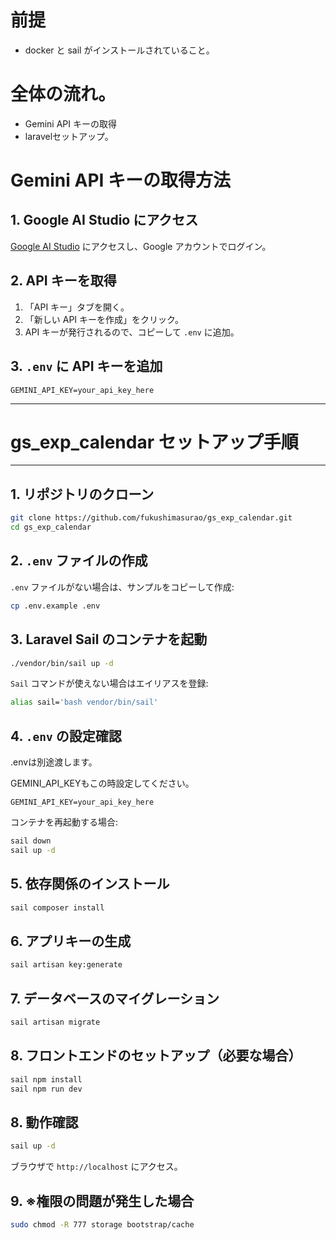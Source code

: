 # 前提

- docker と sail がインストールされていること。

# 全体の流れ。

- Gemini API キーの取得
- laravelセットアップ。

# Gemini API キーの取得方法

## 1. Google AI Studio にアクセス
[Google AI Studio](https://aistudio.google.com/) にアクセスし、Google アカウントでログイン。

## 2. API キーを取得
1. 「API キー」タブを開く。
2. 「新しい API キーを作成」をクリック。
3. API キーが発行されるので、コピーして `.env` に追加。

## 3. `.env` に API キーを追加
```env
GEMINI_API_KEY=your_api_key_here
```

---

# gs_exp_calendar セットアップ手順

---

## 1. リポジトリのクローン
```sh
git clone https://github.com/fukushimasurao/gs_exp_calendar.git
cd gs_exp_calendar
```

## 2. `.env` ファイルの作成
`.env` ファイルがない場合は、サンプルをコピーして作成:
```sh
cp .env.example .env
```

## 3. Laravel Sail のコンテナを起動
```sh
./vendor/bin/sail up -d
```

`Sail` コマンドが使えない場合はエイリアスを登録:
```sh
alias sail='bash vendor/bin/sail'
```

## 4. `.env` の設定確認
.envは別途渡します。

GEMINI_API_KEYもこの時設定してください。
```env
GEMINI_API_KEY=your_api_key_here
```

コンテナを再起動する場合:
```sh
sail down
sail up -d
```

## 5. 依存関係のインストール
```sh
sail composer install
```

## 6. アプリキーの生成
```sh
sail artisan key:generate
```

## 7. データベースのマイグレーション
```sh
sail artisan migrate
```

## 8. フロントエンドのセットアップ（必要な場合）
```sh
sail npm install
sail npm run dev
```

## 8. 動作確認
```sh
sail up -d
```
ブラウザで `http://localhost` にアクセス。

## 9. ※権限の問題が発生した場合
```sh
sudo chmod -R 777 storage bootstrap/cache
```


